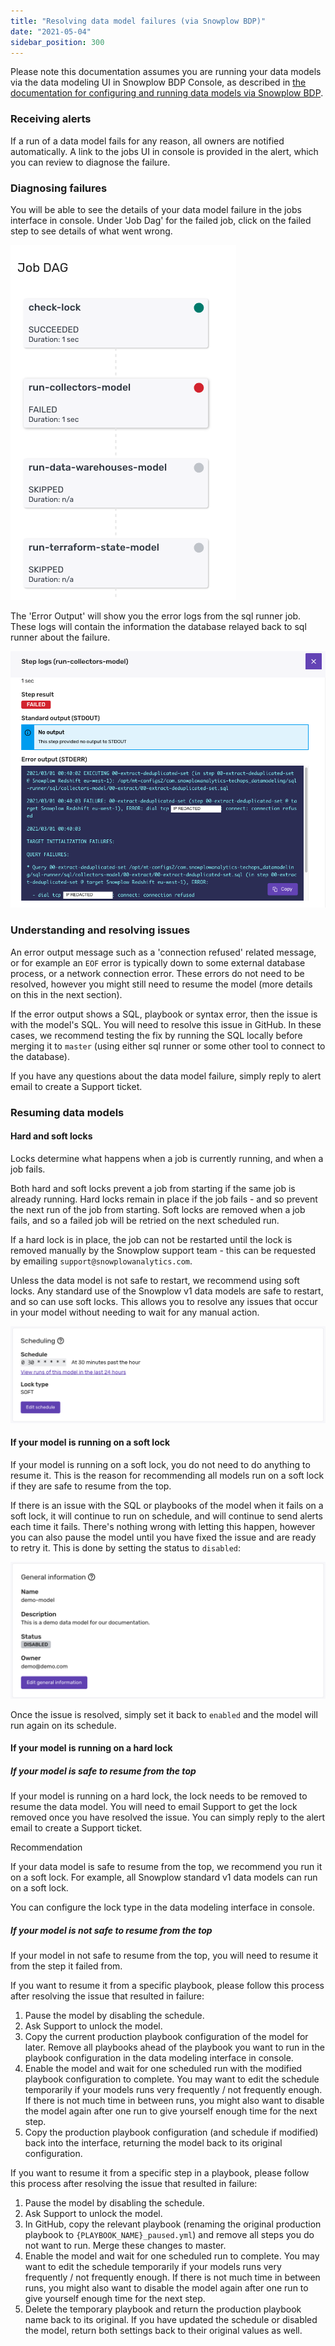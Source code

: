 ```yaml
---
title: "Resolving data model failures (via Snowplow BDP)"
date: "2021-05-04"
sidebar_position: 300
---
```


Please note this documentation assumes you are running your data models via the data modeling UI in Snowplow BDP Console, as described in [the documentation for configuring and running data models via Snowplow BDP](/docs/modeling-your-data/configuring-and-running-data-models-via-snowplow-bdp/using-sql-runner-on-snowplow-bdp/index.md#21_Configuring_data_models_via_the_data_modeling_UI_new).

### Receiving alerts

If a run of a data model fails for any reason, all owners are notified automatically. A link to the jobs UI in console is provided in the alert, which you can review to diagnose the failure.

### Diagnosing failures

You will be able to see the details of your data model failure in the jobs interface in console. Under 'Job Dag' for the failed job, click on the failed step to see details of what went wrong.

![](images/screenshot-2021-03-01-at-13.20.32-edited.png)

The 'Error Output' will show you the error logs from the sql runner job. These logs will contain the information the database relayed back to sql runner about the failure.

![](images/screenshot-2021-03-01-at-14.51.39.png)

### Understanding and resolving issues

An error output message such as a 'connection refused' related message, or for example an `EOF` error is typically down to some external database process, or a network connection error. These errors do not need to be resolved, however you might still need to resume the model (more details on this in the next section).

If the error output shows a SQL, playbook or syntax error, then the issue is with the model's SQL. You will need to resolve this issue in GitHub. In these cases, we recommend testing the fix by running the SQL locally before merging it to `master` (using either sql runner or some other tool to connect to the database).

If you have any questions about the data model failure, simply reply to alert email to create a Support ticket.

### Resuming data models

#### Hard and soft locks

Locks determine what happens when a job is currently running, and when a job fails.

Both hard and soft locks prevent a job from starting if the same job is already running. Hard locks remain in place if the job fails - and so prevent the next run of the job from starting. Soft locks are removed when a job fails, and so a failed job will be retried on the next scheduled run.

If a hard lock is in place, the job can not be restarted until the lock is removed manually by the Snowplow support team - this can be requested by emailing `support@snowplowanalytics.com`.

Unless the data model is not safe to restart, we recommend using soft locks. Any standard use of the Snowplow v1 data models are safe to restart, and so can use soft locks. This allows you to resolve any issues that occur in your model without needing to wait for any manual action.

![](images/image-1.png)

#### If your model is running on a soft lock

If your model is running on a soft lock, you do not need to do anything to resume it. This is the reason for recommending all models run on a soft lock if they are safe to resume from the top.

If there is an issue with the SQL or playbooks of the model when it fails on a soft lock, it will continue to run on schedule, and will continue to send alerts each time it fails. There's nothing wrong with letting this happen, however you can also pause the model until you have fixed the issue and are ready to retry it. This is done by setting the status to `disabled`:

![](images/image-2.png)

Once the issue is resolved, simply set it back to `enabled` and the model will run again on its schedule.

#### If your model is running on a hard lock

##### If your model is safe to resume from the top

If your model is running on a hard lock, the lock needs to be removed to resume the data model. You will need to email Support to get the lock removed once you have resolved the issue. You can simply reply to the alert email to create a Support ticket.

Recommendation

If your data model is safe to resume from the top, we recommend you run it on a soft lock. For example, all Snowplow standard v1 data models can run on a soft lock.

You can configure the lock type in the data modeling interface in console.

##### If your model is not safe to resume from the top

If your model in not safe to resume from the top, you will need to resume it from the step it failed from.

If you want to resume it from a specific playbook, please follow this process after resolving the issue that resulted in failure:

1. Pause the model by disabling the schedule.
2. Ask Support to unlock the model.
3. Copy the current production playbook configuration of the model for later. Remove all playbooks ahead of the playbook you want to run in the playbook configuration in the data modeling interface in console.
4. Enable the model and wait for one scheduled run with the modified playbook configuration to complete. You may want to edit the schedule temporarily if your models runs very frequently / not frequently enough. If there is not much time in between runs, you might also want to disable the model again after one run to give yourself enough time for the next step.
5. Copy the production playbook configuration (and schedule if modified) back into the interface, returning the model back to its original configuration.

If you want to resume it from a specific step in a playbook, please follow this process after resolving the issue that resulted in failure:

1. Pause the model by disabling the schedule.
2. Ask Support to unlock the model.
3. In GitHub, copy the relevant playbook (renaming the original production playbook to `{PLAYBOOK_NAME}_paused.yml`) and remove all steps you do not want to run. Merge these changes to master.
4. Enable the model and wait for one scheduled run to complete. You may want to edit the schedule temporarily if your models runs very frequently / not frequently enough. If there is not much time in between runs, you might also want to disable the model again after one run to give yourself enough time for the next step.
5. Delete the temporary playbook and return the production playbook name back to its original. If you have updated the schedule or disabled the model, return both settings back to their original values as well.
